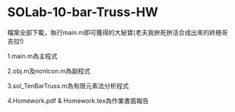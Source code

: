 # SOLab-10-bar-Truss-HW
檔案全部下載，執行main.m即可獲得的大秘寶(老夫我拚死拚活合成出來的終極哥吉拉!)

1.main.m為主程式

2.obj.m及nonlcon.m為副程式

3.sol_TenBarTruss.m為有限元素法分析程式

4.Homework.pdf & Homework.tex為作業書面報告

